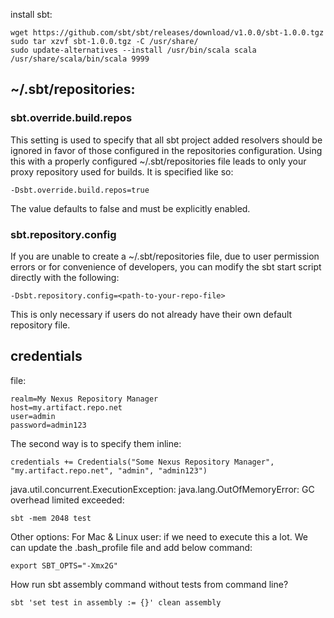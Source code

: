 install sbt:
```
wget https://github.com/sbt/sbt/releases/download/v1.0.0/sbt-1.0.0.tgz 
sudo tar xzvf sbt-1.0.0.tgz -C /usr/share/
sudo update-alternatives --install /usr/bin/scala scala /usr/share/scala/bin/scala 9999
```

## ~/.sbt/repositories:
### sbt.override.build.repos 
This setting is used to specify that all sbt project added resolvers should be ignored in favor of those configured in the repositories configuration. Using this with a properly configured ~/.sbt/repositories file leads to only your proxy repository used for builds.
It is specified like so:
```
-Dsbt.override.build.repos=true
```
The value defaults to false and must be explicitly enabled.
### sbt.repository.config 
If you are unable to create a ~/.sbt/repositories file, due to user permission errors or for convenience of developers, you can modify the sbt start script directly with the following:
```
-Dsbt.repository.config=<path-to-your-repo-file>
```
This is only necessary if users do not already have their own default repository file.

## credentials
file:
```
realm=My Nexus Repository Manager
host=my.artifact.repo.net
user=admin
password=admin123
```
The second way is to specify them inline:
```
credentials += Credentials("Some Nexus Repository Manager", "my.artifact.repo.net", "admin", "admin123")
```

java.util.concurrent.ExecutionException: java.lang.OutOfMemoryError: GC overhead limited exceeded:
```
sbt -mem 2048 test
```
Other options:
For Mac & Linux user:
if we need to execute this a lot. We can update the .bash_profile file and add below command:
```
export SBT_OPTS="-Xmx2G"
```
How run sbt assembly command without tests from command line?
```
sbt 'set test in assembly := {}' clean assembly
```
